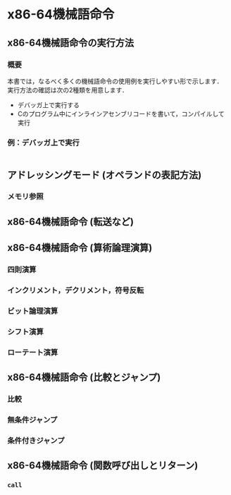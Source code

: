 <style type="text/css">
body { counter-reset: chapter 3; }
</style>

# x86-64機械語命令

## x86-64機械語命令の実行方法

### 概要

本書では，なるべく多くの機械語命令の使用例を実行しやすい形で示します．
実行方法の確認は次の2種類を用意します．

- デバッガ上で実行する
- Cのプログラム中にインラインアセンブリコードを書いて，コンパイルして実行

### 例：デバッガ上で実行

```x86asmatt
```

## アドレッシングモード (オペランドの表記方法)

### メモリ参照

## x86-64機械語命令 (転送など)
## x86-64機械語命令 (算術論理演算)
### 四則演算
### インクリメント，デクリメント，符号反転
### ビット論理演算
### シフト演算
### ローテート演算
## x86-64機械語命令 (比較とジャンプ)
### 比較
### 無条件ジャンプ
### 条件付きジャンプ

## x86-64機械語命令 (関数呼び出しとリターン)

### `call`
